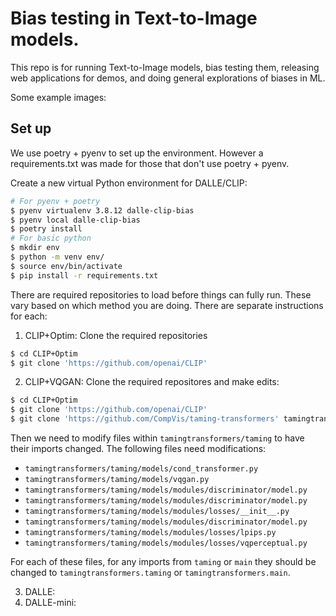 # Bias testing in Text-to-Image models.

This repo is for running Text-to-Image models, bias testing them, releasing
web applications for demos, and doing general explorations of biases in ML.

Some example images:
<Insert image here>

## Set up
We use poetry + pyenv to set up the environment. However a requirements.txt was
made for those that don't use poetry + pyenv.

Create a new virtual Python environment for DALLE/CLIP:
```bash
# For pyenv + poetry
$ pyenv virtualenv 3.8.12 dalle-clip-bias
$ pyenv local dalle-clip-bias
$ poetry install
# For basic python
$ mkdir env
$ python -m venv env/
$ source env/bin/activate
$ pip install -r requirements.txt
```

There are required repositories to load before things can fully run. These vary
based on which method you are doing. There are separate instructions for each:

1. CLIP+Optim: Clone the required repositories
```bash
$ cd CLIP+Optim
$ git clone 'https://github.com/openai/CLIP'
```
2. CLIP+VQGAN: Clone the required repositores and make edits:
```bash
$ cd CLIP+Optim
$ git clone 'https://github.com/openai/CLIP'
$ git clone 'https://github.com/CompVis/taming-transformers' tamingtransformers
```

Then we need to modify files within `tamingtransformers/taming` to have their
imports changed. The following files need modifications:

* `tamingtransformers/taming/models/cond_transformer.py`
* `tamingtransformers/taming/models/vqgan.py`
* `tamingtransformers/taming/models/modules/discriminator/model.py`
* `tamingtransformers/taming/models/modules/discriminator/model.py`
* `tamingtransformers/taming/models/modules/losses/__init__.py`
* `tamingtransformers/taming/models/modules/discriminator/model.py`
* `tamingtransformers/taming/models/modules/losses/lpips.py`
* `tamingtransformers/taming/models/modules/losses/vqperceptual.py`

For each of these files, for any imports from `taming` or `main` they should be
changed to `tamingtransformers.taming` or `tamingtransformers.main`.

3. DALLE:
4. DALLE-mini:
